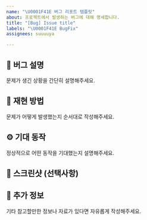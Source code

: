 ```yaml
---
name: "\U0001F41E 버그 리포트 템플릿"
about: 프로젝트에서 발생하는 버그에 대해 명세합니다.
title: "[Bug] Issue title"
labels: "\U0001F41E BugFix"
assignees: suuuuya

---
```


## 💬 버그 설명
문제가 생긴 상황을 간단히 설명해주세요.

## 🔁 재현 방법
문제가 어떻게 발생했는지 순서대로 작성해주세요.

## ⚙️ 기대 동작
정상적으로 어떤 동작을 기대했는지 설명해주세요.

## 📸 스크린샷 (선택사항)

## 📄 추가 정보
기타 참고할만한 정보나 자료가 있다면 자유롭게 작성해주세요.
